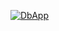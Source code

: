 [![DbApp](https://github.com/ReadySKAHF/Lab5_RPBDIS/actions/workflows/dotnet-desktop-build.yml/badge.svg)](https://github.com/ReadySKAHF/Lab5_RPBDIS/actions/workflows/dotnet-desktop-build.yml)
